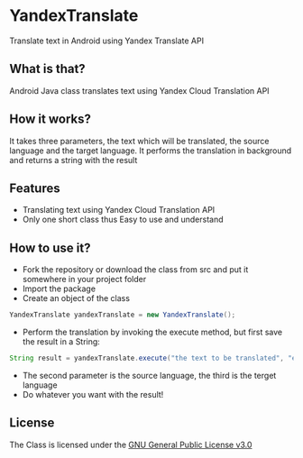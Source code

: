 # YandexTranslate

Translate text in Android using Yandex Translate API

## What is that?

Android Java class translates text using Yandex Cloud Translation API

## How it works?

It takes three parameters, the text which will be translated, the source language and the target language.
It performs the translation in background and returns a string with the result

## Features

* Translating text using Yandex Cloud Translation API
* Only one short class thus Easy to use and understand

## How to use it?

* Fork the repository or download the class from src and put it somewhere in your project folder
* Import the package
* Create an object of the class
```java
YandexTranslate yandexTranslate = new YandexTranslate();
```
* Perform the translation by invoking the execute method, but first save the result in a String:
```java
String result = yandexTranslate.execute("the text to be translated", "en", "de").get();
```
* The second parameter is the source language, the third is the terget language
* Do whatever you want with the result!

## License

The Class is licensed under the [GNU General Public License v3.0](https://www.gnu.org/licenses/gpl-3.0.en.html)
